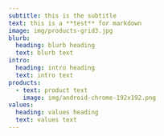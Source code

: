 ```yaml
---
subtitle: this is the subtitle
text: this is a **test** for markdown
image: img/products-grid3.jpg
blurb:
  heading: blurb heading
  text: blurb text
intro:
  heading: intro heading
  text: intro text
products:
  - text: product text
    image: img/android-chrome-192x192.png
values:
  heading: values heading
  text: values text
---
```

